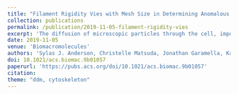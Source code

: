```yaml
---
title: "Filament Rigidity Vies with Mesh Size in Determining Anomalous Diffusion in Cytoskeleton"
collection: publications
permalink: /publication/2019-11-05-filament-rigidity-vies
excerpt: 'The diffusion of microscopic particles through the cell, important to processes such as viral infection, gene delivery, and vesicle transport, is largely controlled by the complex cytoskeletal network, comprised of semiflexible actin filaments and rigid microtubules, that pervades the cytoplasm. By varying the relative concentrations of actin and microtubules, the cytoskeleton can display a host of different structural and dynamic properties that, in turn, impact the diffusion of particles through the composite network. Here, we couple single-particle tracking with differential dynamic microscopy to characterize the transport of microsphere tracers diffusing through composite in vitro networks with varying ratios of actin and microtubules.'
date: 2019-11-05
venue: 'Biomacromolecules'
authors: 'Sylas J. Anderson, Christelle Matsuda, Jonathan Garamella, Karthik Reddy Peddireddy Rae M Robertson-Anderson, Ryan McGorty'
doi: 10.1021/acs.biomac.9b01057
paperurl: 'https://pubs.acs.org/doi/10.1021/acs.biomac.9b01057'
citation: 
theme: "ddm, cytoskeleton"
---
```

